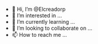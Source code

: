 - 👋 Hi, I’m @Elcreadorp
- 👀 I’m interested in ...
- 🌱 I’m currently learning ...
- 💞️ I’m looking to collaborate on ...
- 📫 How to reach me ...

<!---
Elcreadorp/Elcreadorp is a ✨ special ✨ repository because its `README.md` (this file) appears on your GitHub profile.
You can click the Preview link to take a look at your changes.
--->
